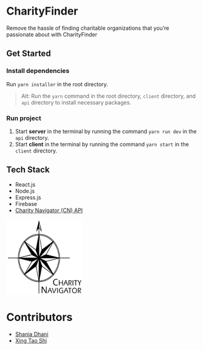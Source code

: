 # CharityFinder

Remove the hassle of finding charitable organizations that you’re passionate about with CharityFinder

## Get Started

### Install dependencies

Run `yarn installer` in the root directory.

> Alt: Run the `yarn` command in the root directory, `client` directory, and `api` directory to install necessary packages.

### Run project

1. Start **server** in the terminal by running the command `yarn run dev` in the `api` directory.
1. Start **client** in the terminal by running the command `yarn start` in the `client` directory.

## Tech Stack

- React.js
- Node.js
- Express.js
- Firebase
- [Charity Navigator (CN) API](www.charitynavigator.org)

<img src="https://github.com/CharityFinder/CharityFinder/blob/main/client/public/charitynavigator.jpg" width="200px" height="200px">

# Contributors

- [Shania Dhani](https://github.com/sdhani)
- [Xing Tao Shi](https://github.com/xshi0603)
